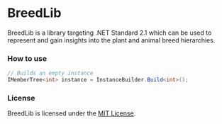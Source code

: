 # BreedLib

BreedLib is a library targeting .NET Standard 2.1 which can be used to represent and gain insights into the plant and animal breed hierarchies.

### How to use

```csharp
// Builds an empty instance
IMemberTree<int> instance = InstanceBuilder.Build<int>();
```

### License

BreedLib is licensed under the [MIT License](./LICENSE.txt).